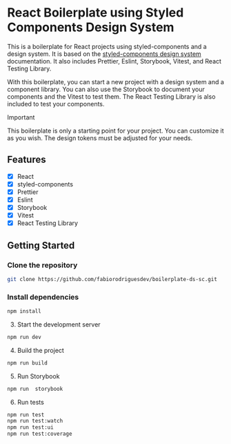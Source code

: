 # React Boilerplate using Styled Components Design System

This is a boilerplate for React projects using styled-components and a design system. It is based on the [styled-components design system](https://styled-components.com/docs/tooling#design-systems) documentation. It also includes Prettier, Eslint, Storybook, Vitest, and React Testing Library.

With this boilerplate, you can start a new project with a design system and a component library. You can also use the Storybook to document your components and the Vitest to test them. The React Testing Library is also included to test your components.

> [!IMPORTANT]
> This boilerplate is only a starting point for your project. You can customize it as you wish.
> The design tokens must be adjusted for your needs.

## Features

- [x] React
- [x] styled-components
- [x] Prettier
- [x] Eslint
- [x] Storybook
- [x] Vitest
- [x] React Testing Library

## Getting Started

### Clone the repository

```bash
git clone https://github.com/fabiorodriguesdev/boilerplate-ds-sc.git
```

### Install dependencies

```bash
npm install
```

3. Start the development server

```bash
npm run dev
```

4. Build the project

```bash
npm run build
```

5. Run Storybook

```bash
npm run  storybook
```

6. Run tests

```bash
npm run test
npm run test:watch
npm run test:ui
npm run test:coverage
```
